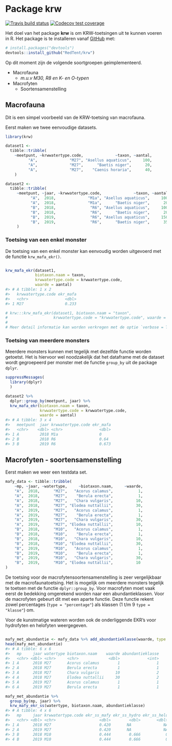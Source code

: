 
<!-- README.md is generated from README.Rmd. Please edit that file -->

# Package krw

<!-- badges: start -->

[![Travis build
status](https://travis-ci.org/RedTent/krw.svg?branch=master)](https://travis-ci.org/RedTent/krw)
[![Codecov test
coverage](https://codecov.io/gh/RedTent/krw/branch/master/graph/badge.svg)](https://codecov.io/gh/RedTent/krw?branch=master)
<!-- badges: end -->

Het doel van het package **krw** is om KRW-toetsingen uit te kunnen
voeren in R. Het package is te installeren vanaf
[GitHub](https://github.com/) met:

``` r
# install.packages("devtools")
devtools::install_github("RedTent/krw")
```

Op dit moment zijn de volgende soortgroepen geimplementeerd.

  - Macrofauna
      - *m.u.v M30, R8 en K- en O-typen*
  - Macrofyten
      - Soortensamenstelling

## Macrofauna

Dit is een simpel voorbeeld van de KRW-toetsing van macrofauna.

Eerst maken we twee eenvoudige datasets.

``` r
library(krw)

dataset1 <- 
  tibble::tribble(
    ~meetpunt, ~krwwatertype.code,              ~taxon, ~aantal,
          "A",              "M27", "Asellus aquaticus",     100,
          "A",              "M27",      "Baetis niger",      20,
          "A",              "M27",    "Caenis horaria",      40,
    )

dataset2 <- 
  tibble::tribble(
     ~meetpunt, ~jaar, ~krwwatertype.code,              ~taxon, ~aantal,
           "A",  2018,              "M1a", "Asellus aquaticus",     100,
           "A",  2018,              "M1a",      "Baetis niger",      20,
           "B",  2018,               "R6", "Asellus aquaticus",     100,
           "B",  2018,               "R6",      "Baetis niger",      20,
           "B",  2019,               "R6", "Asellus aquaticus",     150,
           "B",  2019,               "R6",      "Baetis niger",      35
     )
```

### Toetsing van een enkel monster

De toetsing van een enkel monster kan eenvoudig worden uitgevoerd met de
functie `krw_mafa_ekr()`.

``` r

krw_mafa_ekr(dataset1, 
             biotaxon.naam = taxon, 
             krwwatertype.code = krwwatertype.code, 
             waarde = aantal)
#> # A tibble: 1 x 2
#>   krwwatertype.code ekr_mafa
#>   <chr>                <dbl>
#> 1 M27                  0.233

# krw:::krw_mafa_ekr(dataset1, biotaxon.naam = "taxon", 
#                    krwwatertype.code = "krwwatertype.code", waarde = "aantal")
# 
# Meer detail informatie kan worden verkregen met de optie `verbose = TRUE`
```

### Toetsing van meerdere monsters

Meerdere monsters kunnen met tegelijk met dezelfde functie worden
getoetst. Het is hiervoor wel noodzakelijk dat het dataframe met de
dataset wordt gegroepeerd per monster met de functie `group_by` uit de
package `dplyr`.

``` r
suppressMessages(
  library(dplyr)
  )

dataset2 %>% 
  dplyr::group_by(meetpunt, jaar) %>% 
  krw_mafa_ekr(biotaxon.naam = taxon, 
               krwwatertype.code = krwwatertype.code, 
               waarde = aantal)
#> # A tibble: 3 x 4
#>   meetpunt  jaar krwwatertype.code ekr_mafa
#>   <chr>    <dbl> <chr>                <dbl>
#> 1 A         2018 M1a                  0    
#> 2 B         2018 R6                   0.64 
#> 3 B         2019 R6                   0.673
```

## Macrofyten - soortensamenstelling

Eerst maken we weer een testdata set.

``` r
mafy_data <- tibble::tribble(
    ~mp, ~jaar, ~watertype,     ~biotaxon.naam,     ~waarde,
    "A",  2018,      "M27",   "Acorus calamus",           1,
    "A",  2018,      "M27",    "Berula erecta",           1,
    "A",  2018,      "M27",   "Chara vulgaris",          10,
    "A",  2018,      "M27", "Elodea nuttallii",          30,
    "A",  2019,      "M27",   "Acorus calamus",           1,
    "A",  2019,      "M27",    "Berula erecta",           1,
    "A",  2019,      "M27",   "Chara vulgaris",          30,
    "A",  2019,      "M27", "Elodea nuttallii",          10,
    "B",  2018,      "M10",   "Acorus calamus",           1,
    "B",  2018,      "M10",    "Berula erecta",           1,
    "B",  2018,      "M10",   "Chara vulgaris",          10,
    "B",  2018,      "M10", "Elodea nuttallii",          30,
    "B",  2019,      "M10",   "Acorus calamus",           1,
    "B",  2019,      "M10",    "Berula erecta",           1,
    "B",  2019,      "M10",   "Chara vulgaris",          30,
    "B",  2019,      "M10", "Elodea nuttallii",          10
)
```

De toetsing voor de macrofytensoortensamenstelling is zeer vergelijkbaar
met de macrofaunatoetsing. Het is mogelijk om meerdere monsters tegelijk
te toetsen met de functie `dplyr::group_by`. Voor macrofyten moet vaak
eerst de bedekking omgerekend worden naar een abundantieklassen. Voor de
macrofyten gebeurt dit met een aparte functie. Deze functie rekent zowel
percentages (`type = "percentage"`) als klassen (1 t/m 9 `type =
"klasse"`) om.

Voor de kunstmatige wateren worden ook de onderliggende EKR’s voor
hydrofyten en helofyten weergegeven.

``` r

mafy_met_abundantie <- mafy_data %>% add_abundantieklasse(waarde, type = "percentage")
head(mafy_met_abundantie)
#> # A tibble: 6 x 6
#>   mp     jaar watertype biotaxon.naam    waarde abundantieklasse
#>   <chr> <dbl> <chr>     <chr>             <dbl>            <int>
#> 1 A      2018 M27       Acorus calamus        1                1
#> 2 A      2018 M27       Berula erecta         1                1
#> 3 A      2018 M27       Chara vulgaris       10                2
#> 4 A      2018 M27       Elodea nuttallii     30                2
#> 5 A      2019 M27       Acorus calamus        1                1
#> 6 A      2019 M27       Berula erecta         1                1

mafy_met_abundantie %>% 
  group_by(mp, jaar) %>% 
  krw_mafy_ekr_ss(watertype, biotaxon.naam, abundantieklasse)
#> # A tibble: 4 x 6
#>   mp     jaar krwwatertype.code ekr_ss_mafy ekr_ss_hydro ekr_ss_helo
#>   <chr> <dbl> <chr>                   <dbl>        <dbl>       <dbl>
#> 1 A      2018 M27                     0.420       NA              NA
#> 2 A      2019 M27                     0.420       NA              NA
#> 3 B      2018 M10                     0.444        0.666           0
#> 4 B      2019 M10                     0.444        0.666           0
```
